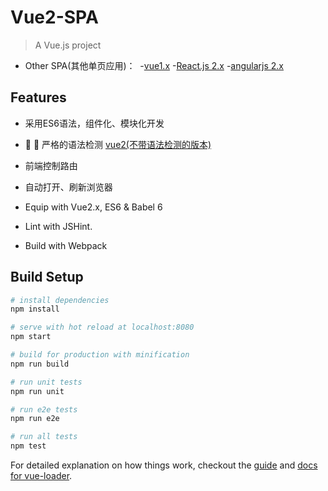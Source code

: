 # Vue2-SPA

> A Vue.js project 

- Other SPA(其他单页应用)：
  -[vue1.x](https://github.com/allan2coder/Vue-SPA)
  -[React.js 2.x](https://github.com/allan2coder/React-SPA-Tutorial)
  -[angularjs 2.x](https://github.com/allan2coder/angular2-SPA)

## Features

- 采用ES6语法，组件化、模块化开发
- :checkered_flag: :rotating_light: 严格的语法检测 [vue2(不带语法检测的版本)](https://github.com/allan2coder/Vue2-SPA2)
- 前端控制路由
- 自动打开、刷新浏览器

- Equip with Vue2.x, ES6 & Babel 6
- Lint with JSHint.
- Build with Webpack

## Build Setup

``` bash
# install dependencies
npm install

# serve with hot reload at localhost:8080
npm start

# build for production with minification
npm run build

# run unit tests
npm run unit

# run e2e tests
npm run e2e

# run all tests
npm test
```

For detailed explanation on how things work, checkout the [guide](http://vuejs-templates.github.io/webpack/) and [docs for vue-loader](http://vuejs.github.io/vue-loader).
